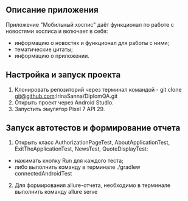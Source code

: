 ## Описание приложения
Приложение "Мобильный хоспис" даёт функционал по работе с новостями хосписа и включает в себя:

* информацию о новостях и функционал для работы с ними;
* тематические цитаты;
* информацию о приложении.

## Настройка и запуск проекта

1. Клонировать репозиторий через терминал командой - git clone git@github.com:IrinaSanna/DiplomQA.git
2. Открыть проект через Android Studio.
3. Запустить эмулятор Pixel 7 API 29.

## Запуск автотестов и формирование отчета

1. Открыть класс AuthorizationPageTest, AboutApplicationTest, ExitTheApplicationTest, NewsTest, QuoteDisplayTest:
* нажимать кнопку Run для каждого теста;
* либо выполнить команду в терминале ./gradlew connectedAndroidTest
2. Для формирования allure-отчета, необходимо в терминале выполнить команду allure serve
